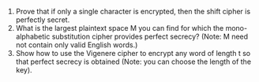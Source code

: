 1. Prove that if only a single character is encrypted, then the shift cipher is perfectly secret.  
2. What is the largest plaintext space M you can find for which the mono-alphabetic substitution cipher provides perfect secrecy? (Note: M need not contain only valid English words.)  
3. Show how to use the Vigenere cipher to encrypt any word of length t so that perfect secrecy is obtained (Note: you can choose the length of the key).  

